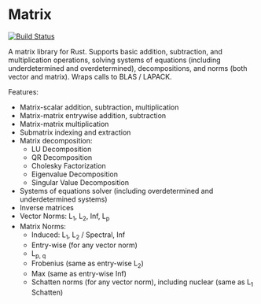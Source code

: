 # Matrix

[![Build Status](https://travis-ci.org/jblondin/matrix.svg?branch=master)](https://travis-ci.org/jblondin/matrix)

A matrix library for Rust. Supports basic addition, subtraction, and multiplication operations, solving systems of equations (including underdetermined and overdetermined), decompositions, and norms (both vector and matrix). Wraps calls to BLAS / LAPACK.

Features:
* Matrix-scalar addition, subtraction, multiplication
* Matrix-matrix entrywise addition, subtraction
* Matrix-matrix multiplication
* Submatrix indexing and extraction
* Matrix decomposition:
  * LU Decomposition
  * QR Decomposition
  * Cholesky Factorization
  * Eigenvalue Decomposition
  * Singular Value Decomposition
* Systems of equations solver (including overdetermined and underdetermined systems)
* Inverse matrices
* Vector Norms: L<sub>1</sub>, L<sub>2</sub>, Inf, L<sub>p</sub>
* Matrix Norms:
  * Induced: L<sub>1</sub>, L<sub>2</sub> / Spectral, Inf
  * Entry-wise (for any vector norm)
  * L<sub>p, q</sub>
  * Frobenius (same as entry-wise L<sub>2</sub>)
  * Max (same as entry-wise Inf)
  * Schatten norms (for any vector norm), including nuclear (same as L<sub>1</sub> Schatten)

